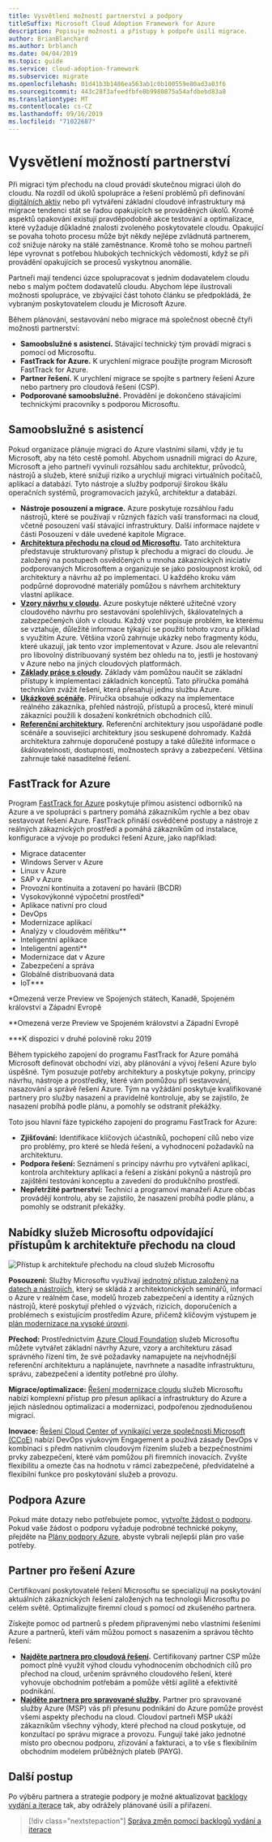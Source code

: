 ```yaml
---
title: Vysvětlení možností partnerství a podpory
titleSuffix: Microsoft Cloud Adoption Framework for Azure
description: Popisuje možnosti a přístupy k podpoře úsilí migrace.
author: BrianBlanchard
ms.author: brblanch
ms.date: 04/04/2019
ms.topic: guide
ms.service: cloud-adoption-framework
ms.subservice: migrate
ms.openlocfilehash: 01d41b3b1486ea563ab1c0b100559e80ad3a03f6
ms.sourcegitcommit: 443c28f3afeedfbfe8b9980875a54afdbebd83a8
ms.translationtype: MT
ms.contentlocale: cs-CZ
ms.lasthandoff: 09/16/2019
ms.locfileid: "71022687"
---
```

# <a name="understand-partnership-options"></a>Vysvětlení možností partnerství

Při migraci tým přechodu na cloud provádí skutečnou migraci úloh do cloudu. Na rozdíl od úkolů spolupráce a řešení problémů při definování [digitálních aktiv](../../../digital-estate/index.md) nebo při vytváření základní cloudové infrastruktury má migrace tendenci stát se řadou opakujících se prováděných úkolů. Kromě aspektů opakování existují pravděpodobně akce testování a optimalizace, které vyžaduje důkladné znalosti zvoleného poskytovatele cloudu. Opakující se povaha tohoto procesu může být někdy nejlépe zvládnutá partnerem, což snižuje nároky na stálé zaměstnance. Kromě toho se mohou partneři lépe vyrovnat s potřebou hlubokých technických vědomostí, když se při provádění opakujících se procesů vyskytnou anomálie.

Partneři mají tendenci úzce spolupracovat s jedním dodavatelem cloudu nebo s malým počtem dodavatelů cloudu. Abychom lépe ilustrovali možnosti spolupráce, ve zbývající část tohoto článku se předpokládá, že vybraným poskytovatelem cloudu je Microsoft Azure.

Během plánování, sestavování nebo migrace má společnost obecně čtyři možnosti partnerství:

- **Samoobslužné s asistencí.** Stávající technický tým provádí migraci s pomocí od Microsoftu.
- **FastTrack for Azure.** K urychlení migrace použijte program Microsoft FastTrack for Azure.
- **Partner řešení.** K urychlení migrace se spojíte s partnery řešení Azure nebo partnery pro cloudová řešení (CSP).
- **Podporované samoobslužné.** Provádění je dokončeno stávajícími technickými pracovníky s podporou Microsoftu.

## <a name="guided-self-service"></a>Samoobslužné s asistencí

Pokud organizace plánuje migraci do Azure vlastními silami, vždy je tu Microsoft, aby na této cestě pomohl. Abychom usnadnili migraci do Azure, Microsoft a jeho partneři vyvinuli rozsáhlou sadu architektur, průvodců, nástrojů a služeb, které snižují riziko a urychlují migraci virtuálních počítačů, aplikací a databází. Tyto nástroje a služby podporují širokou škálu operačních systémů, programovacích jazyků, architektur a databází.

- **Nástroje posouzení a migrace.** Azure poskytuje rozsáhlou řadu nástrojů, které se používají v různých fázích vaší transformaci na cloud, včetně posouzení vaší stávající infrastruktury. Další informace najdete v části Posouzení v dále uvedené kapitole Migrace.
- **[Architektura přechodu na cloud od Microsoftu](../../index.md).** Tato architektura představuje strukturovaný přístup k přechodu a migraci do cloudu. Je založený na postupech osvědčených u mnoha zákaznických iniciativ podporovaných Microsoftem a organizuje se jako posloupnost kroků, od architektury a návrhu až po implementaci. U každého kroku vám podpůrné doprovodné materiály pomůžou s návrhem architektury vlastní aplikace.
- **[Vzory návrhu v cloudu](https://docs.microsoft.com/azure/architecture/patterns).** Azure poskytuje některé užitečné vzory cloudového návrhu pro sestavování spolehlivých, škálovatelných a zabezpečených úloh v cloudu. Každý vzor popisuje problém, ke kterému se vztahuje, důležité informace týkající se použití tohoto vzoru a příklad s využitím Azure. Většina vzorů zahrnuje ukázky nebo fragmenty kódu, které ukazují, jak tento vzor implementovat v Azure. Jsou ale relevantní pro libovolný distribuovaný systém bez ohledu na to, jestli je hostovaný v Azure nebo na jiných cloudových platformách.
- **[Základy práce s cloudy](https://docs.microsoft.com/azure/architecture/guide).** Základy vám pomůžou naučit se základní přístupy k implementaci základních konceptů. Tato příručka pomáhá technikům zvážit řešení, která přesahují jednu službu Azure.
- **[Ukázkové scénáře](https://docs.microsoft.com/azure/architecture/example-scenario).** Příručka obsahuje odkazy na implementace reálného zákazníka, přehled nástrojů, přístupů a procesů, které minulí zákazníci použili k dosažení konkrétních obchodních cílů.
- **[Referenční architektury](https://docs.microsoft.com/azure/architecture/reference-architectures).** Referenční architektury jsou uspořádané podle scénáře a související architektury jsou seskupené dohromady. Každá architektura zahrnuje doporučené postupy a také důležité informace o škálovatelnosti, dostupnosti, možnostech správy a zabezpečení. Většina zahrnuje také nasaditelné řešení.

## <a name="fasttrack-for-azure"></a>FastTrack for Azure

Program [FastTrack for Azure](https://azure.microsoft.com/roadmap/fasttrack-for-azure) poskytuje přímou asistenci odborníků na Azure a ve spolupráci s partnery pomáhá zákazníkům rychle a bez obav sestavovat řešení Azure. FastTrack přináší osvědčené postupy a nástroje z reálných zákaznických prostředí a pomáhá zákazníkům od instalace, konfigurace a vývoje po produkci řešení Azure, jako například:

- Migrace datacenter
- Windows Server v Azure
- Linux v Azure
- SAP v Azure
- Provozní kontinuita a zotavení po havárii (BCDR)
- Vysokovýkonné výpočetní prostředí*
- Aplikace nativní pro cloud
- DevOps
- Modernizace aplikací
- Analýzy v cloudovém měřítku**
- Inteligentní aplikace
- Inteligentní agenti**
- Modernizace dat v Azure
- Zabezpečení a správa
- Globálně distribuovaná data
- IoT***

*Omezená verze Preview ve Spojených státech, Kanadě, Spojeném království a Západní Evropě

**Omezená verze Preview ve Spojeném království a Západní Evropě

***K dispozici v druhé polovině roku 2019

Během typického zapojení do programu FastTrack for Azure pomáhá Microsoft definovat obchodní vizi, aby plánování a vývoj řešení Azure bylo úspěšné. Tým posuzuje potřeby architektury a poskytuje pokyny, principy návrhu, nástroje a prostředky, které vám pomůžou při sestavování, nasazování a správě řešení Azure. Tým na vyžádání poskytuje kvalifikované partnery pro služby nasazení a pravidelně kontroluje, aby se zajistilo, že nasazení probíhá podle plánu, a pomohly se odstranit překážky.

Toto jsou hlavní fáze typického zapojení do programu FastTrack for Azure:

- **Zjišťování:** Identifikace klíčových účastníků, pochopení cílů nebo vize pro problémy, pro které se hledá řešení, a vyhodnocení požadavků na architekturu.
- **Podpora řešení:** Seznámení s principy návrhu pro vytváření aplikací, kontrola architektury aplikací a řešení a získání pokynů a nástrojů pro zajištění testování konceptu a zavedení do produkčního prostředí.
- **Nepřetržité partnerství:** Technici a programoví manažeři Azure občas provádějí kontrolu, aby se zajistilo, že nasazení probíhá podle plánu, a pomohly se odstranit překážky.

## <a name="microsoft-services-offerings-aligned-to-cloud-adoption-framework-approaches"></a>Nabídky služeb Microsoftu odpovídající přístupům k architektuře přechodu na cloud

![Přístup k architektuře přechodu na cloud služeb Microsoftu](../../../_images/migrate/mcs-program-approach.jpg)

**Posouzení:** Služby Microsoftu využívají [jednotný přístup založený na datech a nástrojích](https://download.microsoft.com/download/C/7/C/C7CEA89D-7BDB-4E08-B998-737C13107361/Secure_Cloud_Insights_Datasheet_EN_US.pdf), který se skládá z architektonických seminářů, informací o Azure v reálném čase, modelů hrozeb zabezpečení a identity a různých nástrojů, které poskytují přehled o výzvách, rizicích, doporučeních a problémech s existujícím prostředím Azure, přičemž klíčovým výstupem je [plán modernizace na vysoké úrovni](https://download.microsoft.com/download/F/7/2/F72FAD7E-8BBD-4E04-8C7B-9AC4FE04A150/Cloud_Adoption_Discovery_and_Roadmap_Datasheet.pdf).

**Přechod:** Prostřednictvím [Azure Cloud Foundation](https://download.microsoft.com/download/D/8/7/D872DFD0-1C46-4145-95E4-B5EAB2958B96/Hybrid_Cloud_Foundation_Datasheet_EN_US.pdf) služeb Microsoftu můžete vytvářet základní návrhy Azure, vzory a architekturu zásad správného řízení tím, že své požadavky namapujete na nejvhodnější referenční architekturu a naplánujete, navrhnete a nasadíte infrastrukturu, správu, zabezpečení a identity potřebné pro úlohy.

**Migrace/optimalizace:** [Řešení modernizace cloudu](https://download.microsoft.com/download/3/7/3/373F90E3-8568-44F3-B096-CD9C1CD28AB7/Cloud_Modernization_Datasheet_EN_US.pdf) služeb Microsoftu nabízí komplexní přístup pro přesun aplikací a infrastruktury do Azure a jejich následnou optimalizaci a modernizaci, podpořenou zjednodušenou migrací.

**Inovace:** [Řešení Cloud Center of vynikající verze společnosti Microsoft (CCoE)](https://download.microsoft.com/download/F/8/B/F8BBE4BD-E5F8-4DFB-82F7-C0A4E17051BB/Cloud_Center_of_Excellence_Datasheet_EN_US.pdf) nabízí DevOps výukovým Engagement a používá zásady DevOps v kombinaci s předm nativním cloudovým řízením služeb a bezpečnostními prvky zabezpečení, které vám pomůžou při firemních inovacích. Zvyšte flexibilitu a omezte čas na hodnotu v rámci zabezpečené, předvídatelné a flexibilní funkce pro poskytování služeb a provozu.

## <a name="azure-support"></a>Podpora Azure

Pokud máte dotazy nebo potřebujete pomoc, [vytvořte žádost o podporu](https://portal.azure.com/#blade/Microsoft_Azure_Support/HelpAndSupportBlade/newsupportrequest). Pokud vaše žádost o podporu vyžaduje podrobné technické pokyny, přejděte na [Plány podpory Azure](https://azure.microsoft.com/support/plans), abyste vybrali nejlepší plán pro vaše potřeby.

## <a name="azure-solutions-partner"></a>Partner pro řešení Azure

Certifikovaní poskytovatelé řešení Microsoftu se specializují na poskytování aktuálních zákaznických řešení založených na technologii Microsoftu po celém světě. Optimalizujte firemní cloud s pomocí od zkušeného partnera.

Získejte pomoc od partnerů s předem připravenými nebo vlastními řešeními Azure a partnerů, kteří vám můžou pomoct s nasazením a správou těchto řešení:

- **[Najděte partnera pro cloudová řešení](https://www.microsoft.com/solution-providers/home).** Certifikovaný partner CSP může pomoct plně využít výhod cloudu vyhodnocením obchodních cílů pro přechod na cloud, určením správného cloudového řešení, které vyhovuje obchodním potřebám a pomůže větší agilitě a efektivitě podnikání.
- **[Najděte partnera pro spravované služby](https://www.microsoft.com/solution-providers/search?cacheId=16a3b49b-fef2-449d-bdf0-628008114cca).** Partner pro spravované služby Azure (MSP) vás při přesunu podnikání do Azure pomůže provést všemi aspekty přechodu na cloud. Cloudoví partneři MSP ukáží zákazníkům všechny výhody, které přechod na cloud poskytuje, od konzultací po správu migrace a provozu. Fungují také jako jednotné místo pro obecnou podporu, zřizování a fakturaci, a to vše s flexibilním obchodním modelem průběžných plateb (PAYG).

## <a name="next-steps"></a>Další postup

Po výběru partnera a strategie podpory je možné aktualizovat [backlogy vydání a iterace](./release-iteration-backlog.md) tak, aby odrážely plánované úsilí a přiřazení.

> [!div class="nextstepaction"]
> [Správa změn pomocí backlogů vydání a iterace](./release-iteration-backlog.md)

